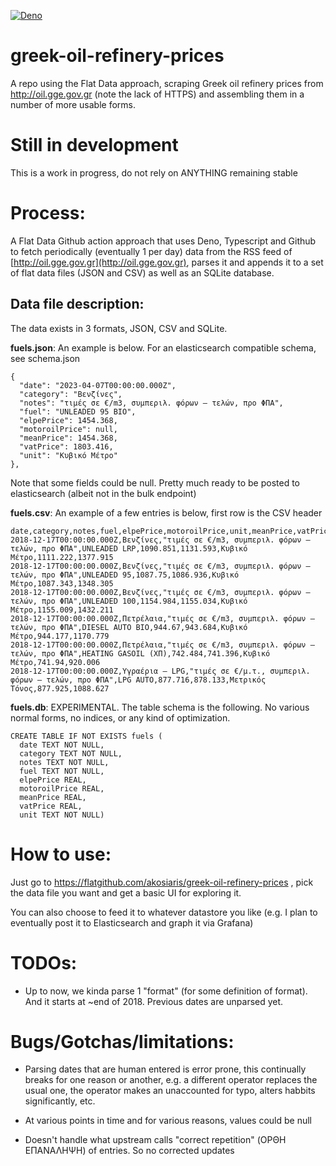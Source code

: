 [![Deno](https://github.com/akosiaris/greek-oil-refinery-prices/actions/workflows/deno.yml/badge.svg)](https://github.com/akosiaris/greek-oil-refinery-prices/actions/workflows/deno.yml)

# greek-oil-refinery-prices

A repo using the Flat Data approach, scraping Greek oil refinery prices from http://oil.gge.gov.gr (note the lack of HTTPS) and assembling them in a number of more usable forms.

# Still in development

This is a work in progress, do not rely on ANYTHING remaining stable

# Process:

A Flat Data Github action approach that uses Deno, Typescript and Github to fetch periodically (eventually 1 per day) data from the RSS feed of [http://oil.gge.gov.gr](http://oil.gge.gov.gr), parses it and appends it to a set of flat data files (JSON and CSV) as well as an SQLite database.

## Data file description:

The data exists in 3 formats, JSON, CSV and SQLite.

**fuels.json**: An example is below. For an elasticsearch compatible schema, see schema.json

```
{
  "date": "2023-04-07T00:00:00.000Z",
  "category": "Βενζίνες",
  "notes": "τιμές σε €/m3, συμπεριλ. φόρων – τελών, προ ΦΠΑ",
  "fuel": "UNLEADED 95 BIO",
  "elpePrice": 1454.368,
  "motoroilPrice": null,
  "meanPrice": 1454.368,
  "vatPrice": 1803.416,
  "unit": "Κυβικό Μέτρο"
},
```

Note that some fields could be null. Pretty much ready to be posted to elasticsearch (albeit not in the bulk endpoint)

**fuels.csv**: An example of a few entries is below, first row is the CSV header

```
date,category,notes,fuel,elpePrice,motoroilPrice,unit,meanPrice,vatPrice
2018-12-17T00:00:00.000Z,Βενζίνες,"τιμές σε €/m3, συμπεριλ. φόρων – τελών, προ ΦΠΑ",UNLEADED LRP,1090.851,1131.593,Κυβικό Μέτρο,1111.222,1377.915
2018-12-17T00:00:00.000Z,Βενζίνες,"τιμές σε €/m3, συμπεριλ. φόρων – τελών, προ ΦΠΑ",UNLEADED 95,1087.75,1086.936,Κυβικό Μέτρο,1087.343,1348.305
2018-12-17T00:00:00.000Z,Βενζίνες,"τιμές σε €/m3, συμπεριλ. φόρων – τελών, προ ΦΠΑ",UNLEADED 100,1154.984,1155.034,Κυβικό Μέτρο,1155.009,1432.211
2018-12-17T00:00:00.000Z,Πετρέλαια,"τιμές σε €/m3, συμπεριλ. φόρων – τελών, προ ΦΠΑ",DIΕSEL AUTO BIO,944.67,943.684,Κυβικό Μέτρο,944.177,1170.779
2018-12-17T00:00:00.000Z,Πετρέλαια,"τιμές σε €/m3, συμπεριλ. φόρων – τελών, προ ΦΠΑ",HEATING GASOIL (ΧΠ),742.484,741.396,Κυβικό Μέτρο,741.94,920.006
2018-12-17T00:00:00.000Z,Υγραέρια – LPG,"τιμές σε €/μ.τ., συμπεριλ. φόρων – τελών, προ ΦΠΑ",LPG AUTO,877.716,878.133,Μετρικός Τόνος,877.925,1088.627
```

**fuels.db**: EXPERIMENTAL. The table schema is the following. No various normal forms, no indices, or any kind of optimization.

```
CREATE TABLE IF NOT EXISTS fuels (
  date TEXT NOT NULL,
  category TEXT NOT NULL,
  notes TEXT NOT NULL,
  fuel TEXT NOT NULL,
  elpePrice REAL,
  motoroilPrice REAL,
  meanPrice REAL,
  vatPrice REAL,
  unit TEXT NOT NULL)
```

# How to use:

Just go to https://flatgithub.com/akosiaris/greek-oil-refinery-prices , pick the data file you want and get a basic UI for exploring it.

You can also choose to feed it to whatever datastore you like (e.g. I plan to eventually post it to Elasticsearch and graph it via Grafana)

# TODOs:

- Up to now, we kinda parse 1 "format" (for some definition of format). And it starts at ~end of 2018. Previous dates are unparsed yet.

# Bugs/Gotchas/limitations:

- Parsing dates that are human entered is error prone, this continually breaks for one reason or another, e.g. a different operator replaces the usual one, the operator makes an unaccounted for typo, alters habbits significantly, etc.

- At various points in time and for various reasons, values could be null

- Doesn't handle what upstream calls "correct repetition" (ΟΡΘΗ ΕΠΑΝΑΛΗΨΗ) of entries. So no corrected updates
